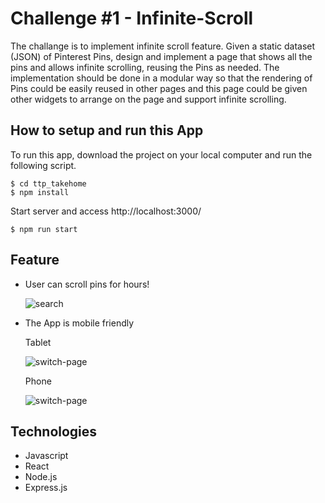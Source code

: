 # Challenge #1 - Infinite-Scroll

The challange is to implement infinite scroll feature. Given a static dataset (JSON) of Pinterest Pins, design and implement a page that shows all the pins and allows infinite scrolling, reusing the Pins as needed. The implementation should be done in a modular way so that the rendering of Pins could be easily reused in other pages and this page could be given other widgets to arrange on the page and support infinite scrolling.

## How to setup and run this App

To run this app, download the project on your local computer and run the following script.

```
$ cd ttp_takehome
$ npm install
```

Start server and access http://localhost:3000/

```
$ npm run start
```

## Feature

- User can scroll pins for hours!

  ![search](https://github.com/satomiichii/ttp_takehome/blob/main/public/gifs/laptop.gif)

- The App is mobile friendly

  Tablet

  ![switch-page](https://github.com/satomiichii/ttp_takehome/blob/main/public/gifs/tablet.gif)

  Phone

  ![switch-page](https://github.com/satomiichii/ttp_takehome/blob/main/public/gifs/phone.gif)

## Technologies

- Javascript
- React
- Node.js
- Express.js
